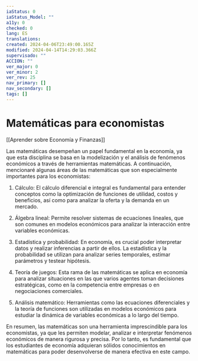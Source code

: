```yaml
---
iaStatus: 0
iaStatus_Model: ""
a11y: 0
checked: 0
lang: ES
translations: 
created: 2024-04-06T23:49:00.165Z
modified: 2024-04-14T14:29:03.366Z
supervisado: ""
ACCION: ""
ver_major: 0
ver_minor: 2
ver_rev: 25
nav_primary: []
nav_secondary: []
tags: []
---
```

# Matemáticas para economistas

[[Aprender sobre Economía y Finanzas]]

Las matemáticas desempeñan un papel fundamental en la economía, ya que esta disciplina se basa en la modelización y el análisis de fenómenos económicos a través de herramientas matemáticas. A continuación, mencionaré algunas áreas de las matemáticas que son especialmente importantes para los economistas:

1. Cálculo: El cálculo diferencial e integral es fundamental para entender conceptos como la optimización de funciones de utilidad, costos y beneficios, así como para analizar la oferta y la demanda en un mercado.

2. Álgebra lineal: Permite resolver sistemas de ecuaciones lineales, que son comunes en modelos económicos para analizar la interacción entre variables económicas.

3. Estadística y probabilidad: En economía, es crucial poder interpretar datos y realizar inferencias a partir de ellos. La estadística y la probabilidad se utilizan para analizar series temporales, estimar parámetros y testear hipótesis.

4. Teoría de juegos: Esta rama de las matemáticas se aplica en economía para analizar situaciones en las que varios agentes toman decisiones estratégicas, como en la competencia entre empresas o en negociaciones comerciales.

5. Análisis matemático: Herramientas como las ecuaciones diferenciales y la teoría de funciones son utilizadas en modelos económicos para estudiar la dinámica de variables económicas a lo largo del tiempo.

En resumen, las matemáticas son una herramienta imprescindible para los economistas, ya que les permiten modelar, analizar e interpretar fenómenos económicos de manera rigurosa y precisa. Por lo tanto, es fundamental que los estudiantes de economía adquieran sólidos conocimientos en matemáticas para poder desenvolverse de manera efectiva en este campo.
